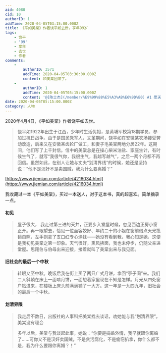 ```yaml
---
aid: 4080
cid: 10
authorID: 1
addTime: 2020-04-05T03:15:00.000Z
title: 《平如美棠》作者饶平如去世，享年99岁
tags:
    - 饶平
    - '99'
    - 享年
    - 去世
    - 作者
comments:
    -
        authorID: 3571
        addTime: 2020-04-05T03:30:00.000Z
        content: 和美棠团聚了。
    -
        authorID: 1
        addTime: 2020-04-05T05:15:00.000Z
        content: '@[陈士杰](/member/%E9%99%88%E5%A3%AB%E6%9D%B0) #1 愿天堂没有共产党'
date: 2020-04-05T05:15:00.000Z
category: 人物
---
```


2020年4月4日，《平如美棠》作者饶平如去世。

> 饶平如1922年出生于江西，少年时生活优裕，是黄埔军校第18期学员，参加过抗日战争。由于是国民党军人，文革期间，饶平如在安徽某农场接受劳动改造，后来又在安徽某齿轮厂做工，和妻子毛美棠两地分居22年。这期间，他们写了上千封信。信中的美棠总是在操心柴米油盐、家庭生计，有时候生气了，就写“我很气你，我很生气，我越写越气”，之后一两个月都不再回信。虽然如此，在别人让她与丈夫“划清界线”的时候，她还是坚持说：“他不是汉奸不是卖国贼，我为什么要离婚？”

[https://www.jiemian.com/article/4216034.html](https://www.jiemian.com/article/4216034.html)

我收藏过一本《平如美棠》，买过一本送人，对于这本书，真的超喜欢。简单摘录一点。

#### [](#%E5%88%9D%E8%A7%81)初见

> 屋子很大， 我走过第三进的天井，正要步入堂屋时候，忽见西边正房小窗正开。再一眼望去，恰见一位面容姣好、年约二十的小姐在窗前借点天光揽镜自照，左手则拿了支口红专心涂抹——她没有看到我，我心知是她，这便是我初见美棠之第一印象。天气很好，熏风拂面，我也未停步，仍随父亲进堂屋。思翔伯与伯母出来迎接，接着就叫了美棠出来与我见面。

#### [](#%E6%97%A7%E7%A4%BE%E4%BC%9A%E7%9A%84%E6%9C%80%E5%90%8E%E4%B8%80%E4%B8%AA%E4%B8%AD%E7%A7%8B)旧社会的最后一个中秋

> 转眼又至中秋。晚饭后我在街上买了两只广式月饼，拿回“亭子间”来。我们二人斜躺在床上一面啃月饼，一面想着家里现在不知是怎样。月光从四处窗户钻进来，在楼板上床头前满满铺了一大方。这一年是一九四九年，旧社会的最后一个中秋。

#### [](#%E5%88%92%E6%B8%85%E7%95%8C%E9%99%90)划清界限

> 我走后不数日，出版社的人事科把美棠找去谈话，劝她能与我“划清界限”。美棠没有理会
> 
> 多年以后，美棠与我谈起此事，她说：“你要是搞婚外情，我早就跟你离婚了……可你又不是汉奸卖国贼，不是贪污腐化，不是偷窃扒拿，你什么都不是，我为什么要跟你离婚？！”
